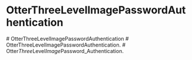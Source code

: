 ﻿# OtterThreeLevelImagePasswordAuthentication
#   O t t e r T h r e e L e v e l I m a g e P a s s w o r d A u t h e n t i c a t i o n  
 #   O t t e r T h r e e L e v e l I m a g e P a s s w o r d A u t h e n t i c a t i o n .  
 #   O t t e r _ T h r e e _ L e v e l _ I m a g e _ P a s s w o r d _ A u t h e n t i c a t i o n .  
 